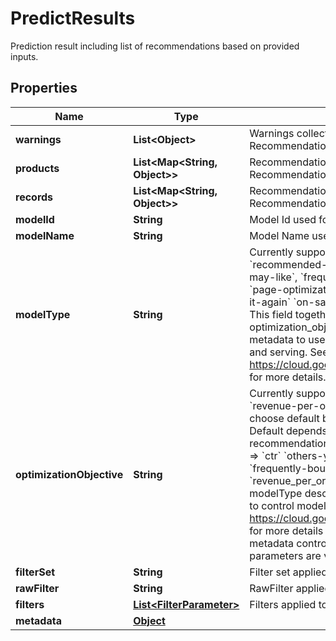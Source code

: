 

# PredictResults

Prediction result including list of recommendations based on provided inputs.

## Properties

| Name | Type | Description | Notes |
|------------ | ------------- | ------------- | -------------|
|**warnings** | **List&lt;Object&gt;** | Warnings collected with validation and Recommendations AI API issues. |  [optional] |
|**products** | **List&lt;Map&lt;String, Object&gt;&gt;** | Recommendations built by Recommendations AI model. |  [optional] |
|**records** | **List&lt;Map&lt;String, Object&gt;&gt;** | Recommendations built by Recommendations AI model. |  [optional] |
|**modelId** | **String** | Model Id used for predictions |  [optional] |
|**modelName** | **String** | Model Name used for predictions |  [optional] |
|**modelType** | **String** |   Currently supported values:   &#x60;recommended-for-you&#x60;   &#x60;others-you-may-like&#x60;,   &#x60;frequently-bought-together&#x60;   &#x60;page-optimization&#x60;   &#x60;similar-items&#x60;,   &#x60;buy-it-again&#x60;   &#x60;on-sale-items&#x60;   &#x60;recently-viewed&#x60;    This field together with optimization_objective describe model metadata to use to control model training and   serving. See https://cloud.google.com/retail/docs/models for more details.  |  [optional] |
|**optimizationObjective** | **String** |   Currently supported values: &#x60;ctr&#x60;, &#x60;cvr&#x60;, &#x60;revenue-per-order&#x60;.     If not specified, we choose default based on model type. Default depends on type of recommendation:   &#x60;recommended-for-you&#x60; &#x3D;&gt; &#x60;ctr&#x60;   &#x60;others-you-may-like&#x60; &#x3D;&gt; &#x60;ctr&#x60;   &#x60;frequently-bought-together&#x60; &#x3D;&gt; &#x60;revenue_per_order&#x60;    This field together with modelType describe model metadata to use to control model training and serving.   See https://cloud.google.com/retail/docs/models for more details on what the model metadata control and which   combination of parameters are valid.  |  [optional] |
|**filterSet** | **String** | Filter set applied to the recommendation |  [optional] |
|**rawFilter** | **String** | RawFilter applied to the recommendation |  [optional] |
|**filters** | [**List&lt;FilterParameter&gt;**](FilterParameter.md) | Filters applied to the recommendation |  [optional] |
|**metadata** | [**Object**](Object.md) |  |  [optional] |



